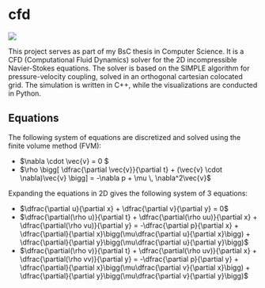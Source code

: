 # cfd

<a target="_blank" href="https://www.paypal.com/donate/?hosted_button_id=J65KNQYEK88ML">
  <img src="https://img.shields.io/badge/Donate-PayPal-green.svg">
</a>

This project serves as part of my BsC thesis in Computer Science. It is a CFD (Computational Fluid Dynamics) solver for
the 2D incompressible Navier-Stokes equations. The solver is based on the SIMPLE
algorithm for pressure-velocity coupling, solved in an orthogonal cartesian colocated grid. The simulation is written in
C++, while the visualizations are conducted in Python.

## Equations

The following system of equations are discretized and solved using the finite volume method (FVM):

- $\nabla \cdot \vec{v} = 0 $
- $\rho \bigg[ \dfrac{\partial \vec{v}}{\partial t} + (\vec{v} \cdot \nabla)\vec{v} \bigg] = -\nabla p + \mu \, \nabla^2\vec{v}$

Expanding the equations in 2D gives the following system of 3 equations:

- $\dfrac{\partial u}{\partial x} + \dfrac{\partial v}{\partial y} = 0$
- $\dfrac{\partial(\rho u)}{\partial t} + \dfrac{\partial(\rho uu)}{\partial x} + \dfrac{\partial(\rho vu)}{\partial y} = -\dfrac{\partial p}{\partial x} + \dfrac{\partial}{\partial x}\bigg(\mu\dfrac{\partial u}{\partial x}\bigg) + \dfrac{\partial}{\partial y}\bigg(\mu\dfrac{\partial u}{\partial y}\bigg)$
- $\dfrac{\partial(\rho v)}{\partial t} + \dfrac{\partial(\rho uv)}{\partial x} + \dfrac{\partial(\rho vv)}{\partial y} = -\dfrac{\partial p}{\partial y} + \dfrac{\partial}{\partial x}\bigg(\mu\dfrac{\partial v}{\partial x}\bigg) + \dfrac{\partial}{\partial y}\bigg(\mu\dfrac{\partial v}{\partial y}\bigg)$